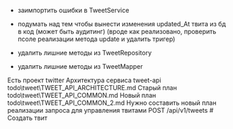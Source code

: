 - заимпортить ошибки в TweetService


- подумать над тем чтобы вынести изменения updated_At твита из бд в код (может быть аудитинг) (вроде как реализовано, проверить псоле реализации метода update и удалить тригер)
- удалить лишние методы из TweetRepository
- удалить лишние методы из TweetMapper

Есть проект twitter
Архитектура сервиса tweet-api todo\tweet\TWEET_API_ARCHITECTURE.md
Старый план todo\tweet\TWEET_API_COMMON.md
Новый план todo\tweet\TWEET_API_COMMON_2.md
Нужно составить новый план реализации запроса для управления твитами 
POST   /api/v1/tweets                    # Создать твит
